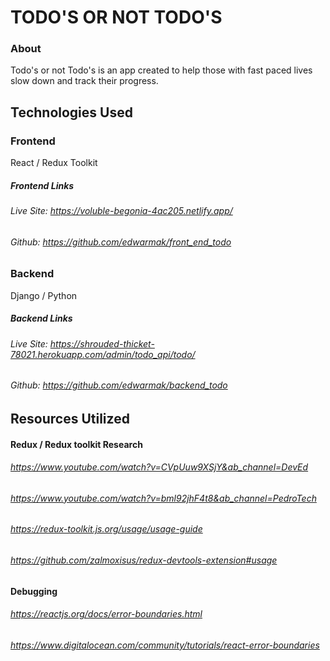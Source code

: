 # TODO'S OR NOT TODO'S
### About
Todo's or not Todo's is an app created to help those with fast paced lives slow down and track their progress.
## Technologies Used

### Frontend
React / Redux Toolkit
##### Frontend Links
###### Live Site: https://voluble-begonia-4ac205.netlify.app/
###### Github: https://github.com/edwarmak/front_end_todo

### Backend
Django / Python
##### Backend Links
###### Live Site: https://shrouded-thicket-78021.herokuapp.com/admin/todo_api/todo/
###### Github: https://github.com/edwarmak/backend_todo
## Resources Utilized
#### Redux / Redux toolkit Research
###### https://www.youtube.com/watch?v=CVpUuw9XSjY&ab_channel=DevEd
###### https://www.youtube.com/watch?v=bml92jhF4t8&ab_channel=PedroTech
###### https://redux-toolkit.js.org/usage/usage-guide
###### https://github.com/zalmoxisus/redux-devtools-extension#usage
#### Debugging
###### https://reactjs.org/docs/error-boundaries.html
###### https://www.digitalocean.com/community/tutorials/react-error-boundaries
